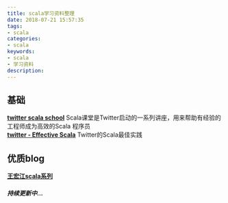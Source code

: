 ```yaml
---
title: scala学习资料整理
date: 2018-07-21 15:57:35
tags:
- scala
categories:
- scala
keywords:
- scala
- 学习资料
description:
---
```

## 基础
**[twitter scala school](https://twitter.github.io/scala_school/)** Scala课堂是Twitter启动的一系列讲座，用来帮助有经验的工程师成为高效的Scala 程序员    
**[twitter - Effective Scala](http://twitter.github.io/effectivescala/)** Twitter的Scala最佳实践    

## 优质blog
**[王宏江scala系列](https://hongjiang.info/scala/)**

##### 持续更新中...
